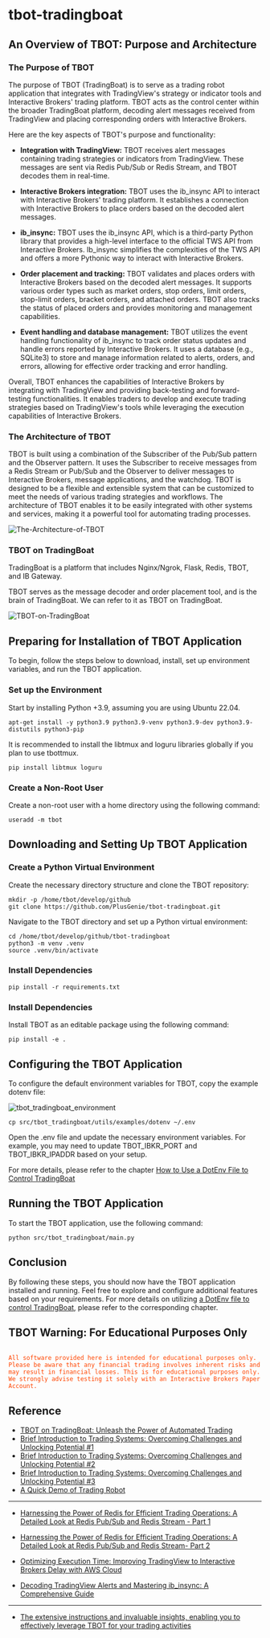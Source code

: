 # tbot-tradingboat

## An Overview of TBOT: Purpose and Architecture

### The Purpose of TBOT

The purpose of TBOT (TradingBoat) is to serve as a trading robot application that integrates with TradingView's strategy or indicator tools and Interactive Brokers' trading platform. TBOT acts as the control center within the broader TradingBoat platform, decoding alert messages received from TradingView and placing corresponding orders with Interactive Brokers.

Here are the key aspects of TBOT's purpose and functionality:

- **Integration with TradingView:** TBOT receives alert messages containing trading strategies or indicators from TradingView. These messages are sent via Redis Pub/Sub or Redis Stream, and TBOT decodes them in real-time.

- **Interactive Brokers integration:** TBOT uses the ib_insync API to interact with Interactive Brokers' trading platform. It establishes a connection with Interactive Brokers to place orders based on the decoded alert messages.

- **ib_insync:** TBOT uses the ib_insync API, which is a third-party Python library that provides a high-level interface to the official TWS API from Interactive Brokers. Ib_insync simplifies the complexities of the TWS API and offers a more Pythonic way to interact with Interactive Brokers.

- **Order placement and tracking:** TBOT validates and places orders with Interactive Brokers based on the decoded alert messages. It supports various order types such as market orders, stop orders, limit orders, stop-limit orders, bracket orders, and attached orders. TBOT also tracks the status of placed orders and provides monitoring and management capabilities.

- **Event handling and database management:** TBOT utilizes the event handling functionality of ib_insync to track order status updates and handle errors reported by Interactive Brokers. It uses a database (e.g., SQLite3) to store and manage information related to alerts, orders, and errors, allowing for effective order tracking and error handling.

Overall, TBOT enhances the capabilities of Interactive Brokers by integrating with TradingView and providing back-testing and forward-testing functionalities. It enables traders to develop and execute trading strategies based on TradingView's tools while leveraging the execution capabilities of Interactive Brokers.


### The Architecture of TBOT

TBOT is built using a combination of the Subscriber of the Pub/Sub pattern and the Observer pattern. It uses the Subscriber to receive messages from a Redis Stream or Pub/Sub and the Observer to deliver messages to Interactive Brokers, message applications, and the watchdog. TBOT is designed to be a flexible and extensible system that can be customized to meet the needs of various trading strategies and workflows. The architecture of TBOT enables it to be easily integrated with other systems and services, making it a powerful tool for automating trading processes.

![The-Architecture-of-TBOT](https://github.com/PlusGenie/tbot-tradingboat/assets/1986788/17e80fd5-e740-4cf1-acb1-93bbe225e33b)


### TBOT on TradingBoat

TradingBoat is a platform that includes Nginx/Ngrok, Flask, Redis, TBOT, and IB Gateway.

TBOT serves as the message decoder and order placement tool, and is the brain of TradingBoat. We can refer to it as TBOT on TradingBoat.

![TBOT-on-TradingBoat](https://user-images.githubusercontent.com/1986788/226757087-16d96ad4-30f6-4310-bc70-eec3cc38dea9.png)


## Preparing for Installation of TBOT Application
To begin, follow the steps below to download, install, set up environment variables, and run the TBOT application.

### Set up the Environment
Start by installing Python +3.9, assuming you are using Ubuntu 22.04.

```console
apt-get install -y python3.9 python3.9-venv python3.9-dev python3.9-distutils python3-pip
```

It is recommended to install the libtmux and loguru libraries globally if you plan to use tbottmux.
```console
pip install libtmux loguru
```

### Create a Non-Root User
Create a non-root user with a home directory using the following command:
```console
useradd -m tbot
```

## Downloading and Setting Up TBOT Application
### Create a Python Virtual Environment
Create the necessary directory structure and clone the TBOT repository:

```console
mkdir -p /home/tbot/develop/github
git clone https://github.com/PlusGenie/tbot-tradingboat.git
```

Navigate to the TBOT directory and set up a Python virtual environment:
```console
cd /home/tbot/develop/github/tbot-tradingboat
python3 -m venv .venv
source .venv/bin/activate
```

### Install Dependencies
```console
pip install -r requirements.txt
```

### Install Dependencies
Install TBOT as an editable package using the following command:
```console
pip install -e .
```

## Configuring the TBOT Application
To configure the default environment variables for TBOT, copy the example dotenv file:

![tbot_tradingboat_environment](https://github.com/PlusGenie/tbot-tradingboat/assets/1986788/39ae2f49-dc14-4c0c-8fe0-1fbb830343a8)

```console
cp src/tbot_tradingboat/utils/examples/dotenv ~/.env
```
Open the .env file and update the necessary environment variables. For example, you may need to update TBOT_IBKR_PORT and TBOT_IBKR_IPADDR based on your setup.

For more details, please refer to the chapter [How to Use a DotEnv File to Control TradingBoat](https://tbot.plusgenie.com/how-to-use-a-dotenv-file-to-control-tradingboat-2)

## Running the TBOT Application
To start the TBOT application, use the following command:
```console
python src/tbot_tradingboat/main.py
```

## Conclusion
By following these steps, you should now have the TBOT application installed and running. Feel free to explore and configure additional features based on your requirements.
For more details on utilizing [a DotEnv file to control TradingBoat](https://tbot.plusgenie.com/how-to-use-a-dotenv-file-to-control-tradingboat-2), please refer to the corresponding chapter.


## TBOT Warning: For Educational Purposes Only

<code style="color : orangered">
All software provided here is intended for educational purposes only. Please be aware that any financial trading involves inherent risks and may result in financial losses. This is for educational purposes only. We strongly advise testing it solely with an Interactive Brokers Paper Account.
</code>

## Reference
* [TBOT on TradingBoat: Unleash the Power of Automated Trading](https://tbot.plusgenie.com/unleash-the-power-of-automated-trading)
* [Brief Introduction to Trading Systems: Overcoming Challenges and Unlocking Potential #1](https://tbot.plusgenie.com/brief-introduction-to-trading-systems-overcoming-challenges-and-unlocking-potential)
* [Brief Introduction to Trading Systems: Overcoming Challenges and Unlocking Potential #2](https://tbot.plusgenie.com/brief-introduction-to-trading-systems-overcoming-challenges-and-unlocking-potential-2)
* [Brief Introduction to Trading Systems: Overcoming Challenges and Unlocking Potential #3](https://tbot.plusgenie.com/brief-introduction-to-trading-systems-overcoming-challenges-and-unlocking-potential-3)
* [A Quick Demo of Trading Robot](https://tbot.plusgenie.com/a-quick-demo-of-tbot-on-tradingboat)
---
* [Harnessing the Power of Redis for Efficient Trading Operations: A Detailed Look at Redis Pub/Sub and Redis Stream - Part 1](https://tbot.plusgenie.com/harnessing-the-power-of-redis-for-efficient-trading-operations-a-detailed-look-at-redis-pub-sub-and-redis-stream)

* [Harnessing the Power of Redis for Efficient Trading Operations: A Detailed Look at Redis Pub/Sub and Redis Stream- Part 2](https://tbot.plusgenie.com/harnessing-the-power-of-redis-for-efficient-trading-operations-a-detailed-look-at-redis-pub-sub-and-redis-stream-part-2/)

* [Optimizing Execution Time: Improving TradingView to Interactive Brokers Delay with AWS Cloud](https://tbot.plusgenie.com/optimizing-execution-time-improving-tradingview-to-interactive-brokers-delay-with-aws-cloud)

* [Decoding TradingView Alerts and Mastering ib_insync: A Comprehensive Guide](https://tbot.plusgenie.com/decoding-tradingview-alerts-and-mastering-ib_insync-a-comprehensive-guide)<br>
---
* [The extensive instructions and invaluable insights, enabling you to effectively leverage TBOT for your trading activities](https://www.udemy.com/course/simple-and-fast-trading-robot-setup-with-docker-tradingview/)
